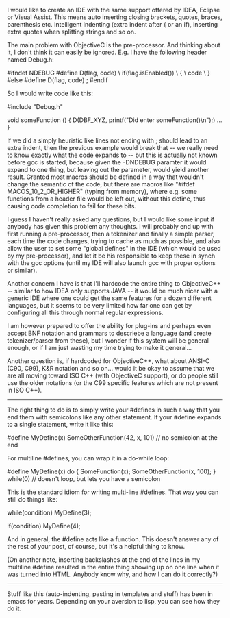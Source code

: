 I would like to create an IDE with the same support offered by IDEA, Eclipse or Visual Assist. This means auto inserting closing brackets, quotes, braces, parenthesis etc. Intelligent indenting (extra indent after { or an if), inserting extra quotes when splitting strings and so on.

The main problem with ObjectiveC is the pre-processor. And thinking about it, I don't think it can easily be ignored. E.g. I have the following header named Debug.h:

    
#ifndef NDEBUG
#define D(flag, code) \ 
   if(flag.isEnabled()) \ 
   { \ 
      code \ 
   }
#else
#define D(flag, code) ;
#endif


So I would write code like this:

    
#include "Debug.h"

void someFunction ()
{
   D(DBF_XYZ, printf("Did enter someFunction()\n");)
   ...
}


If we did a simply heuristic like lines not ending with ; should lead to an extra indent, then the previous example would break that -- we really need to know exactly what the code expands to -- but this is actually not known before gcc is started, because given the -DNDEBUG paramter it would expand to one thing, but leaving out the parameter, would yield another result. Granted most macros should be defined in a way that wouldn't change the semantic of the code, but there are macros like "#ifdef MACOS_10_2_OR_HIGHER" (typing from memory), where e.g. some functions from a header file would be left out, without this define, thus causing code completion to fail for these bits.

I guess I haven't really asked any questions, but I would like some input if anybody has given this problem any thoughts. I will probably end up with first running a pre-processor, then a tokenizer and finally a simple parser, each time the code changes, trying to cache as much as possible, and also allow the user to set some "global defines" in the IDE (which would be used by my pre-processor), and let it be his responsible to keep these in synch with the gcc options (until my IDE will also launch gcc with proper options or similar).

Another concern I have is that I'll hardcode the entire thing to ObjectiveC++ -- similar to how IDEA only supports JAVA -- it would be much nicer with a generic IDE where one could get the same features for a dozen different languages, but it seems to be very limited how far one can get by configuring all this through normal regular expressions.

I am however prepared to offer the ability for plug-ins and perhaps even accept BNF notation and grammars to descriebe a language (and create tokenizer/parser from these), but I wonder if this system will be general enough, or if I am just wasting my time trying to make it general...

Another question is, if hardcoded for ObjectiveC++, what about ANSI-C (C90, C99), K&R notation and so on... would it be okay to assume that we are all moving toward ISO C++ (with ObjectiveC support), or do people still use the older notations (or the C99 specific features which are not present in ISO C++).

----

The right thing to do is to simply write your     #defines in such a way that you end them with semicolons like any other statement. If your     #define expands to a single statement, write it like this:
    
#define MyDefine(x) SomeOtherFunction(42, x, 101) // no semicolon at the end

For multiline     #defines, you can wrap it in a do-while loop:
    
#define MyDefine(x)
do {
   SomeFunction(x);
   SomeOtherFunction(x, 100);
} while(0) // doesn't loop, but lets you have a semicolon

This is the standard idiom for writing multi-line     #defines. That way you can still do things like:
    
while(condition)
   MyDefine(3);

if(condition)
   MyDefine(4);

And in general, the     #define acts like a function. This doesn't answer any of the rest of your post, of course, but it's a helpful thing to know.

(On another note, inserting backslashes at the end of the lines in my multiline #define resulted in the entire thing showing up on one line when it was turned into HTML. Anybody know why, and how I can do it correctly?)

----

Stuff like this (auto-indenting, pasting in templates and stuff) has been in emacs for years.  Depending on your aversion to lisp, you can see how they do it.
